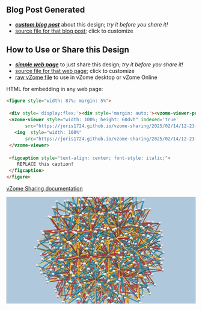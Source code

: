 
## Blog Post Generated

 - [***custom blog post***](<https://joris1724.github.io/vzome-sharing/2025/02/14/Medial-Hexacosichoron-12-23-16.html>) about this design; *try it before you share it!*
 - [source file for that blog post](<https://github.com/joris1724/vzome-sharing/edit/main/_posts/2025-02-14-Medial-Hexacosichoron-12-23-16.md>); click to customize
 


## How to Use or Share this Design

 - [***simple web page***](<https://joris1724.github.io/vzome-sharing/2025/02/14/12-23-16-Medial-Hexacosichoron/>) to just share this design; *try it before you share it!*
 - [source file for that web page](<https://github.com/joris1724/vzome-sharing/edit/main/2025/02/14/12-23-16-Medial-Hexacosichoron/index.md>); click to customize
 - [raw vZome file](<https://raw.githubusercontent.com/joris1724/vzome-sharing/main/2025/02/14/12-23-16-Medial-Hexacosichoron/Medial-Hexacosichoron.vZome>) to use in vZome desktop or vZome Online
 
 HTML for embedding in any web page:
 ```html
<figure style="width: 87%; margin: 5%">
  
  <div style='display:flex;'><div style='margin: auto;'><vzome-viewer-previous label='prev step'></vzome-viewer-previous><vzome-viewer-next label='next step'></vzome-viewer-next></div></div>
  <vzome-viewer style="width: 100%; height: 60dvh" indexed='true'
        src="https://joris1724.github.io/vzome-sharing/2025/02/14/12-23-16-Medial-Hexacosichoron/Medial-Hexacosichoron.vZome" >
    <img  style="width: 100%"
        src="https://joris1724.github.io/vzome-sharing/2025/02/14/12-23-16-Medial-Hexacosichoron/Medial-Hexacosichoron.png" >
  </vzome-viewer>

  <figcaption style="text-align: center; font-style: italic;">
     REPLACE this caption!
  </figcaption>
</figure>

 ```

[vZome Sharing documentation](https://vzome.github.io/vzome/sharing.html#how-it-works)

![Image](<Medial-Hexacosichoron.png>)


